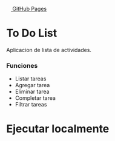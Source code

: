 [<img  style="height:12px" src="https://github.githubassets.com/assets/GitHub-Mark-ea2971cee799.png"> GitHub Pages](https://sethet.github.io/ToDo-ReactJS/)

# To Do List

Aplicacion de lista de actividades.

### Funciones

- Listar tareas
- Agregar tarea
- Eliminar tarea
- Completar tarea
- Filtrar tareas

# Ejecutar localmente
